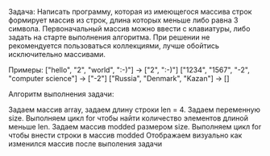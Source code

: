 Задача: Написать программу, которая из имеющегося массива строк формирует массив из строк, длина которых меньше либо равна 3 символа. Первоначальный массив можно ввести с клавиатуры, либо задать на старте выполнения алгоритма. При решении не рекомендуется пользоваться коллекциями, лучше обойтись исключительно массивами.

Примеры: ["hello", "2", "world", ":-)"] -> ["2", ":-)"] ["1234", "1567", "-2", "computer science"] -> ["-2"] ["Russia", "Denmark", "Kazan"] -> []

Алгоритм выполнения задачи:

Задаем массив array, задаем длину строки len = 4. Задаем переменную size.
Выполняем цикл for чтобы найти количество элементов длиной меньше len.
Задаем массив modded размером size.
Выполняем цикл for чтобы внести строки в массив modded
Отображаем визуально как изменился массив после выполения задачи